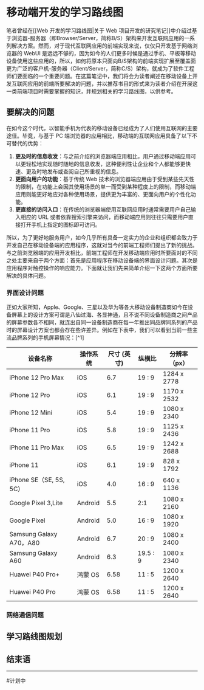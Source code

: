 # 移动端开发的学习路线图

笔者曾经在[[Web 开发的学习路线图|关于 Web 项目开发的研究笔记]]中介绍过基于浏览器-服务器（即Browser/Server，简称B/S）架构来开发互联网应用的一系列解决方案。然而，对于现代互联网应用的前端实现来说，仅仅只开发基于网络浏览器的 WebUI 是远远不够的，因为如今的人们更多时候是通过手机、平板等移动设备使用这些应用的，所以，如何将原本只面向B/S架构的前端实现扩展至覆盖面更为广泛的客户机-服务器（Client/Server，简称C/S）架构，就成为了软件工程师们要面临的一个重要问题。在这篇笔记中，我们将会为读者阐述在移动设备上开发互联网应用的前端所要解决的问题，并以推荐书目的形式来为读者介绍在开展这一类前端项目时需要掌握的知识，并规划相关的学习路线图，以供参考。

## 要解决的问题

在如今这个时代，以智能手机为代表的移动设备已经成为了人们使用互联网的主要途径。毕竟，与基于 PC 端浏览器的应用相比，移动端的互联网应用具备了以下不可替代的优势：

1. **更及时的信息收发**：与之前介绍的浏览器端应用相比，用户通过移动端应用可以更轻松地实现随时随地的信息收发，这种便利性让企业和个人都能够更快速、更及时地发布或查阅自己所重视的信息。
2. **更面向用户的功能**：基于传统 Web 技术的浏览器端应用由于受到某些先天性的限制，在功能上会因其使用场景的单一而受到某种程度上的限制，而移动端应用则能更好地应对各种使用场景，提供更为丰富的、更面向用户的个性化功能。
3. **更直接的访问入口**：在传统的浏览器端使用互联网应用时通常需要用户自己输入相应的 URL 或者依靠搜索引擎来访问，而移动端应用则往往只需要用户直接打开手机上指定的图标即可访问。

所以，为了更好地服务用户，如今几乎所有具备一定实力的企业和组织都会致力于开发自己在移动设备端的应用程序，这就对当今的前端工程师们提出了新的挑战。与之前浏览器端的应用开发相比，前端工程师在开发移动端应用时所要面对的不同之处主要来自于两个方面：首先是应用程序在移动设备端的界面设计问题。其次是应用程序对触控操作的响应能力。下面就让我们先来简单介绍一下这两个方面所要解决的具体问题。

### 界面设计问题

正如大家所知，Apple、Google、三星以及华为等各大移动设备制造商如今在设备屏幕上的设计方案可谓是八仙过海、各显神通，且不说不同设备制造商之间产品的屏幕参数各不相同，就连出自同一设备制造商在每一年推出同品牌同系列的产品时的屏幕设计方案也都会存在些许差异。例如在下表中，我们可以看到当前一些主流品牌系列的手机屏幕情况：[^1]

| 设备名称                       | 操作系统 | 尺寸 (英寸) | 纵横比   | 分辨率（px）    |
| ------------------------------ | -------- | ----------- | -------- | -------------- |
| iPhone 12 Pro Max              | iOS      | 6.7         | 19 : 9   | 1284 x 2778    |
| iPhone 12 Pro                  | iOS      | 6.1         | 19 : 9   | 1170 x 2532    |
| iPhone 12 Mini                 | iOS      | 5.4         | 19 : 9   | 1080 x 2340    |
| iPhone 11 Pro                  | iOS      | 5.8         | 19 : 9   | 1125 x 2436    |
| iPhone 11 Pro Max              | iOS      | 6.5         | 19 : 9   | 1242 x 2688    |
| iPhone 11                      | iOS      | 6.1         | 19 : 9   | 828 x 1792     |
| iPhone SE（SE, 5S, 5C）        | iOS      | 4.0         | 16 : 9   | 640 x 1136     |
| Google Pixel 3,Lite            | Android  | 5.5         | 2:1      | 1080 x 2160    |
| Google Pixel                   | Android  | 5.0         | 16 : 9   | 1080 x 1920    |
| Samsung Galaxy A70，A80        | Android  | 6.7         | 20 : 9   | 1080 x 2400    |
| Samsung Galaxy A60             | Android  | 6.3         | 19.5 : 9 | 1080 x 2340    |
| Huawei P40 Pro+                | 鸿蒙 OS  | 6.58        | 11 : 5   | 1200 x 2640    |
| Huawei P40 Pro                 | 鸿蒙 OS  | 6.58        | 11 : 5   | 1200 x 2640    |

### 网络通信问题

## 学习路线图规划

## 结束语

---
#计划中
